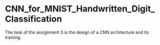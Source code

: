 # CNN_for_MNIST_Handwritten_Digit_Classification
The task of the assignment 3 is the design of a CNN architecture and its training.
